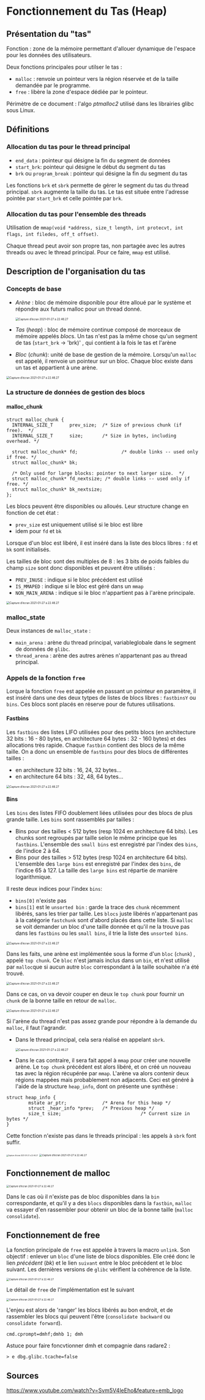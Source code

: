 # Fonctionnement du Tas (Heap)

## Présentation du "tas"

Fonction : zone de la mémoire permettant d'allouer dynamique de l'espace pour les données des utilisateurs.

Deux fonctions principales pour utilser le tas :

- `malloc` : renvoie un pointeur vers la région réservée et de la taille demandée par le programme. 
- `free` : libère la zone d'espace dédiée par le pointeur.

Périmètre de ce document : l'algo *ptmalloc2* utilisé dans les librairies glibc sous Linux.

## Définitions

### Allocation du tas pour le thread principal

- `end_data` : pointeur qui désigne la fin du segment de données
- `start_brk`: pointeur qui désigne le début du segment du tas
- `brk` ou `program_break` : pointeur qui désigne la fin du segment du tas

Les fonctions `brk` et `sbrk` permette de gérer le segment du tas du thread principal. `sbrk` augmente la taille du tas. Le tas est située entre l'adresse pointée par  `start_brk` et celle pointée par `brk`.

### Allocation du tas pour l'ensemble des threads

Utilisation de `mmap(void *address, size_t length, int protecvt, int flags, int filedes, off_t offset)`.

Chaque thread peut avoir son propre tas, non partagée avec les autres threads ou avec le thread principal. Pour ce faire, `mmap` est utilisé.

## Description de l'organisation du tas

### Concepts de base

- *Arène* : bloc de mémoire disponible pour être alloué par le système et répondre aux futurs malloc pour un thread donné.

  <img src="../images/blog/Heap-Arena.png" alt="Capture d’écran 2021-01-27 à 22.46.27" style="zoom:50%; text-align: center;" />

- *Tas* (*heap*) : bloc de mémoire continue composé de morceaux de mémoire appelés *bloc*s. Un tas n'est pas la même chose qu'un segment de tas (`start_brk` -> 'brk)' , qui contient à la fois le tas et l'arène
- *Bloc* (*chunk*): unité de base de gestion de la mémoire. Lorsqu'un `malloc` est appelé, il renvoie un pointeur sur un bloc. Chaque bloc existe dans un tas et appartient à une arène. 

<img src="../images/blog/Heap-Arena2.png" alt="Capture d’écran 2021-01-27 à 22.46.27" style="zoom:50%; text-align: center;" />

### La structure de données de gestion des blocs

#### malloc_chunk

```
struct malloc_chunk {
  INTERNAL_SIZE_T      prev_size;  /* Size of previous chunk (if free).  */
  INTERNAL_SIZE_T      size;       /* Size in bytes, including overhead. */

  struct malloc_chunk* fd;                /* double links -- used only if free. */
  struct malloc_chunk* bk;
  
  /* Only used for large blocks: pointer to next larger size.  */
  struct malloc_chunk* fd_nextsize; /* double links -- used only if free. */
  struct malloc_chunk* bk_nextsize;
};
```

Les blocs peuvent être disponibles ou alloués. Leur structure change en fonction de cet état :

- `prev_size` est uniquement utilisé si le bloc est libre
- idem pour `fd` et `bk`

Lorsque d'un bloc est libéré, il est inséré dans la liste des blocs libres : `fd` et `bk` sont initialisés.

Les tailles de bloc sont des multiples de  8 : les 3 bits de poids faibles du champ `size` sont donc disponibles et peuvent être utilisés :

- `PREV_INUSE` : indique si le bloc précédent est utilisé
- `IS_MMAPED` : indique si le bloc est géré dans un `mmap`
- `NON_MAIN_ARENA` : indique si le bloc n'appartient pas à l'arène principale.

<img src="../images/blog/Heap-Arena3.png" alt="Capture d’écran 2021-01-27 à 22.46.27" style="zoom:50%; text-align: center;" />

### malloc_state

Deux instances de `malloc_state` :

- `main_arena` : arène du thread principal, variableglobale dans le segment de données de `glibc`.
- `thread_arena` : arène des autres arènes n'appartenant pas au thread principal.

### Appels de la fonction `free`

Lorque la fonction `free` est appelée en passant un pointeur en paramètre, il est inséré dans une des deux tytpes de listes de blocs libres : `fastbinsY` ou `bins`. Ces blocs sont placés en réserve pour de futures utilisations.

#### Fastbins

Les `fastbins` des listes LIFO utilisées pour des petits blocs (en architecture 32 bits : 16 - 80 bytes, en architecture 64 bytes : 32 - 160 bytes) et des allocations très rapide. Chaque `fastbin` contient des blocs de la même taille. On a donc un ensemble de `fastbins` pour des  blocs de différentes tailles :

- en architecture 32 bits : 16, 24, 32 bytes...
- en architecture 64 bits : 32, 48, 64 bytes...

<img src="../images/blog/Heap-Arena4.png" alt="Capture d’écran 2021-01-27 à 22.46.27" style="zoom:50%; text-align: center;" />

#### Bins

Les `bins` des listes FIFO doublement liées utilisées pour des blocs de plus grande taille. Les `bins` sont rassemblés par tailles :

- Bins pour des tailles < 512 bytes (resp 1024 en architecture 64 bits). Les chunks sont regroupés par taille selon le même principe que les `fastbins`. L'ensemble des `small bins` est enregistré par l'index des `bins`, de l'indice 2 à 64.
- Bins pour des tailles > 512 bytes (resp 1024 en architecture 64 bits). L'ensemble des `large bins` est enregistré par l'index des `bins`, de l'indice 65 à 127. La taille des `large bins` est répartie de manière logarithmique.

Il reste deux indices pour l'index `bins`:

- `bins[0]` n'existe pas
- `bins[1]` est le `unsorted bin` : garde la trace des `chunk` récemment libérés, sans les trier par taille. Les `blocs` juste libérés n'appartenant pas à la catégorie `fastchunk` sont d'abord placés dans cette liste. Si `malloc` se voit demander un bloc d'une taille donnée et qu'il ne la trouve pas dans les `fastbins` ou les `small bins`, il trie la liste des `unsorted bins`.

<img src="../images/blog/Heap-Arena5.png" alt="Capture d’écran 2021-01-27 à 22.46.27" style="zoom:50%; text-align: center;" />

Dans les faits, une arène est implémentée sous la forme d'un `bloc` (`chunk`) , appelé `top chunk`. Ce `bloc` n'est jamais inclus dans un `bin`, et n'est utilisé par `malloc`que si aucun autre `bloc` correspondant à la taille souhaitée n'a été trouvé.

<img src="../images/blog/Heap-Arena6.png" alt="Capture d’écran 2021-01-27 à 22.46.27" style="zoom:50%; text-align: center;" />

Dans ce cas, on va devoir couper en deux le `top chunk` pour fournir un `chunk` de la bonne taille en retour de `malloc`.

<img src="../images/blog/Heap-Arena7.png" alt="Capture d’écran 2021-01-27 à 22.46.27" style="zoom:50%; text-align: center;" />

Si l'arène du thread n'est pas assez grande pour répondre à la demande du `malloc`, il faut l'agrandir. 

- Dans le thread principal, cela sera réalisé en appelant `sbrk`. 

  <img src="../images/blog/Heap-Arena8.png" alt="Capture d’écran 2021-01-27 à 22.46.27" style="zoom:50%; text-align: center;" />

- Dans le cas contraire, il sera fait appel à `mmap` pour créer une nouvelle arène. Le `top chunk` précédent est alors libéré, et on créé un nouveau tas avec la région récupérée par `mmap`. L'arène va alors contenir deux régions mappées mais probablement non adjacents. Ceci est généré à l'aide de la structure `heap_info`, dont on présente une synthèse :

```
struct heap_info {
		mstate ar_ptr;             /* Arena for this heap */
		struct _hear_info *prev;   /* Previous heap */
		size_t size;							 /* Current size in bytes */
}
```

Cette fonction n'existe pas dans le threads principal : les appels à `sbrk` font suffir.

<img src="../images/blog/Heap-Arena9.png" alt="Capture d’écran 2021-01-27 à 22.46.27" style="zoom:30%; text-align: center;" />

<img src="../images/blog/Heap-Arena10.png" alt="Capture d’écran 2021-01-27 à 22.46.27" style="zoom:45%; text-align: center;" />

## Fonctionnement de malloc

<img src="../images/blog/Heap-Arena11.png" alt="Capture d’écran 2021-01-27 à 22.46.27" style="zoom:45%; text-align: center;" />

Dans le cas où il n'existe pas de bloc disponibles dans la `bin` correspondante, et qu'il y a des `blocs` disponibles dans la `fastbin`, `malloc` va essayer d'en rassembler pour obtenir un bloc de la bonne taille (`malloc consolidate`).

## Fonctionnement de free

La fonction principale de `free` est appelée  à travers la macro `unlink`. Son objectif : enlever un `bloc` d'une liste de blocs disponibles. Elle créé donc le lien *précédent* (*bk*) et le lien `suivant` entre le bloc précédent et le bloc suivant. Les dernières versions de `glibc` vérifient la cohérence de la liste.

<img src="../images/blog/Heap-Arena12.png" alt="Capture d’écran 2021-01-27 à 22.46.27" style="zoom:45%; text-align: center;" />

Le détail de `free` de l'implémentation est le suivant

<img src="../images/blog/Heap-Arena13.png" alt="Capture d’écran 2021-01-27 à 22.46.27" style="zoom:45%; text-align: center;" />

L'enjeu est alors de 'ranger' les blocs libérés au bon endroit, et de rassembler les blocs qui peuvent l'être (`consolidate backward` ou `consolidate forward`). 

`cmd.cprompt=dmhf;dmhb 1; dmh`



Astuce pour faire foncvtionner dmh et compagnie dans radare2 :

```
> e dbg.glibc.tcache=false
```



## Sources

https://www.youtube.com/watch?v=Svm5V4leEho&feature=emb_logo